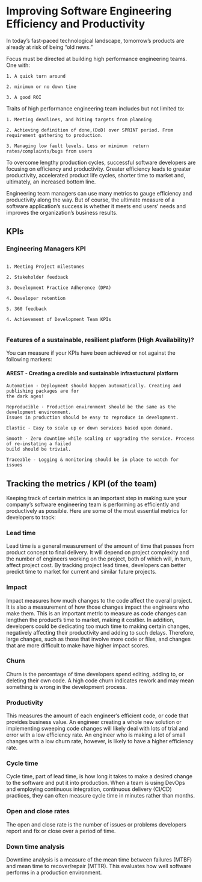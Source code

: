 #  Improving Software Engineering Efficiency and Productivity

 
In today’s fast-paced technological landscape, tomorrow’s products are already at risk of being “old news.”  

Focus must be directed at building high performance engineering teams. One with:

```
1. A quick turn around 

2. minimum or no down time

3. A good ROI

```

Traits of high performance engineering team includes but not limited to:

```
1. Meeting deadlines, and hiting targets from planning

2. Achieving definition of done,(DoD) over SPRINT period. From requirement gathering to production.

3. Managing low fault levels. Less or minimum  return rates/complaints/bugs from users

```

To overcome lengthy production cycles, successful software developers are focusing on efficiency and productivity. Greater efficiency leads to greater productivity, accelerated product life cycles, shorter time to market and, ultimately, an increased bottom line.

 Engineering team managers can use many metrics to gauge efficiency and productivity along the way. But of course, the ultimate measure of a software application’s success is whether it meets end users’ needs and improves the organization’s business results.
 
 ## KPIs
 
 ### Engineering Managers KPI
 
```

1. Meeting Project milestones

2. Stakeholder feedback

3. Development Practice Adherence (DPA)

4. Developer retention

5. 360 feedback 

4. Achievement of Development Team KPIs
 
 ```
 ### Features of a sustainable, resilient platform (High Availability)?
 
 You can measure if your KPIs have been achieved or not against the following markers:
 
 #### AREST - Creating a credible and sustainable infrastuctural platform
 
 ```
Automation - Deployment should happen automatically. Creating and publishing packages are for 
the dark ages!

Reproducible - Production environment should be the same as the development environment. 
Issues in production should be easy to reproduce in development. 

Elastic - Easy to scale up or down services based upon demand.

Smooth - Zero downtime while scaling or upgrading the service. Process of re-instating a failed
build should be trivial.

Traceable - Logging & monitoring should be in place to watch for issues
```

## Tracking the metrics / KPI (of the team) 

Keeping track of certain metrics is an important step in making sure your company’s software engineering team is performing as efficiently and productively as possible. Here are some of the most essential metrics for developers to track:

### Lead time 

Lead time is a general measurement of the amount of time that passes from product concept to final delivery. It will depend on project complexity and the number of engineers working on the project, both of which will, in turn, affect project cost. By tracking project lead times, developers can better predict time to market for current and similar future projects.


### Impact 

Impact measures how much changes to the code affect the overall project. It is also a measurement of how those changes impact the engineers who make them. This is an important metric to measure as code changes can lengthen the product’s time to market, making it costlier. In addition, developers could be dedicating too much time to making certain changes, negatively affecting their productivity and adding to such delays. Therefore, large changes, such as those that involve more code or files, and changes that are more difficult to make have higher impact scores.

### Churn 

Churn is the percentage of time developers spend editing, adding to, or deleting their own code. A high code churn indicates rework and may mean something is wrong in the development process.

### Productivity 

 This measures the amount of each engineer’s efficient code, or code that provides business value. An engineer creating a whole new solution or implementing sweeping code changes will likely deal with lots of trial and error with a low efficiency rate. An engineer who is making a lot of small changes with a low churn rate, however, is likely to have a higher efficiency rate.

### Cycle time 

Cycle time, part of lead time, is how long it takes to make a desired change to the software and put it into production. When a team is using DevOps and employing continuous integration, continuous delivery (CI/CD) practices, they can often measure cycle time in minutes rather than months.

### Open and close rates 

The open and close rate is the number of issues or problems developers report and fix or close over a period of time.


### Down time analysis 

Downtime analysis is a measure of the  mean time between failures (MTBF) and mean time to recover/repair (MTTR). This evaluates how well software performs in a production environment.
